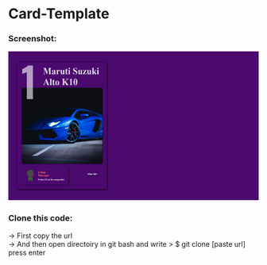 # Card-Template

<h3>Screenshot:</h3>

<img src="https://github.com/NaveenJsr/Card-Template/blob/master/images/2022-08-23%20(1).png?raw=true" height="300px" width="auto">



<h3>Clone this code:</h3>
-> First copy the url <br>
-> And then open directoiry in git bash and write > $ git clone [paste url] press enter
